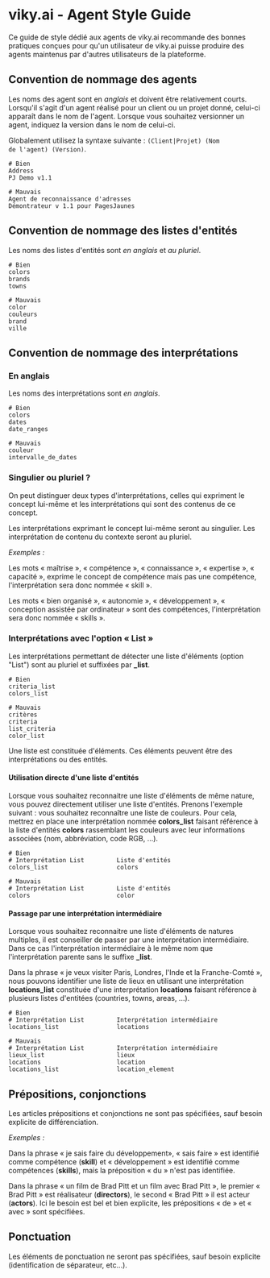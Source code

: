 # viky.ai - Agent Style Guide

Ce guide de style dédié aux agents de viky.ai recommande des bonnes pratiques conçues pour qu'un utilisateur de viky.ai puisse produire des agents maintenus par d'autres utilisateurs de la plateforme.

## Convention de nommage des agents

Les noms des agent sont en _anglais_ et doivent être relativement courts.
Lorsqu'il s'agit d'un agent réalisé pour un client ou un projet donné, celui-ci apparaît dans le nom de l'agent.
Lorsque vous souhaitez versionner un agent, indiquez la version dans le nom de celui-ci.

Globalement utilisez la syntaxe suivante : <code>(Client|Projet) (Nom de l'agent) (Version)</code>.

    # Bien
    Address
    PJ Demo v1.1

    # Mauvais
    Agent de reconnaissance d'adresses
    Démontrateur v 1.1 pour PagesJaunes


## Convention de nommage des listes d'entités

Les noms des listes d'entités sont _en anglais_ et _au pluriel_.

    # Bien
    colors
    brands
    towns

    # Mauvais
    color
    couleurs
    brand
    ville


## Convention de nommage des interprétations

### En anglais

Les noms des interprétations sont _en anglais_.

    # Bien
    colors
    dates
    date_ranges

    # Mauvais
    couleur
    intervalle_de_dates


### Singulier ou pluriel ?

On peut distinguer deux types d'interprétations, celles qui expriment le concept lui-même et les interprétations qui sont des contenus de ce concept.

Les interprétations exprimant le concept lui-même seront au singulier.
Les interprétation de contenu du contexte seront au pluriel.

_Exemples :_

Les mots « maîtrise », « compétence », « connaissance », « expertise », « capacité », exprime le concept de compétence mais pas une compétence, l'interprétation sera donc nommée « skill ».

Les mots « bien organisé », « autonomie », « développement », « conception assistée par ordinateur » sont des compétences, l'interprétation sera donc nommée « skills ».

### Interprétations avec l'option « List »

Les interprétations permettant de détecter une liste d'éléments (option "List") sont au pluriel et suffixées par **_list**.

    # Bien
    criteria_list
    colors_list

    # Mauvais
    critères
    criteria
    list_criteria
    color_list

Une liste est constituée d'éléments. Ces éléments peuvent être des interprétations ou des entités.

#### Utilisation directe d'une liste d'entités

Lorsque vous souhaitez reconnaitre une liste d'éléments de même nature, vous pouvez directement utiliser une liste d'entités. Prenons l'exemple suivant : vous souhaitez reconnaître une liste de couleurs. Pour cela, mettrez en place une interprétation nommée **colors_list** faisant référence à la liste d'entités **colors** rassemblant les couleurs avec leur informations associées (nom, abbréviation, code RGB, ...).

    # Bien
    # Interprétation List         Liste d'entités
    colors_list                   colors

    # Mauvais
    # Interprétation List         Liste d'entités
    colors                        color

#### Passage par une interprétation intermédiaire

Lorsque vous souhaitez reconnaitre une liste d'éléments de natures multiples, il est conseiller de passer par une interprétation intermédiaire. Dans ce cas  l'interprétation intermédiaire à le même nom que l'interprétation parente sans le suffixe **_list**.

Dans la phrase « je veux visiter Paris, Londres, l'Inde et la Franche-Comté », nous pouvons identifier une liste de lieux en utilisant une interprétation **locations_list** constituée d'une interprétation **locations** faisant référence à plusieurs listes d'entitées (countries, towns, areas, ...).

    # Bien
    # Interprétation List         Interprétation intermédiaire
    locations_list                locations

    # Mauvais
    # Interprétation List         Interprétation intermédiaire
    lieux_list                    lieux
    locations                     location
    locations_list                location_element

## Prépositions, conjonctions

Les articles prépositions et conjonctions ne sont pas spécifiées, sauf besoin explicite de différenciation.

_Exemples :_

Dans la phrase « je sais faire du développement», « sais faire » est identifié comme compétence (**skill**) et « développement » est identifié comme compétences (**skills**), mais la préposition « du » n'est pas identifiée.

Dans la phrase « un film de Brad Pitt et un film avec Brad Pitt », le premier « Brad Pitt » est réalisateur (**directors**), le second « Brad Pitt » il est acteur (**actors**). Ici le besoin est bel et bien explicite, les prépositions « de » et « avec » sont spécifiées.

## Ponctuation

Les éléments de ponctuation ne seront pas spécifiées, sauf besoin explicite (identification de séparateur, etc...).
